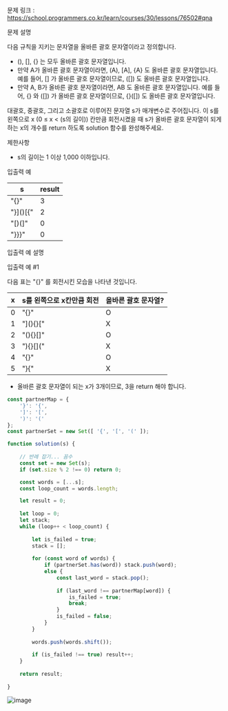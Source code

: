 문제 링크 : https://school.programmers.co.kr/learn/courses/30/lessons/76502#qna

문제 설명

다음 규칙을 지키는 문자열을 올바른 괄호 문자열이라고 정의합니다.

- (), [], {} 는 모두 올바른 괄호 문자열입니다.
- 만약 A가 올바른 괄호 문자열이라면, (A), [A], {A} 도 올바른 괄호 문자열입니다. 예를 들어, [] 가 올바른 괄호 문자열이므로, ([]) 도 올바른 괄호 문자열입니다.
- 만약 A, B가 올바른 괄호 문자열이라면, AB 도 올바른 괄호 문자열입니다. 예를 들어, {} 와 ([]) 가 올바른 괄호 문자열이므로, {}([]) 도 올바른 괄호 문자열입니다.

대괄호, 중괄호, 그리고 소괄호로 이루어진 문자열 s가 매개변수로 주어집니다. 이 s를 왼쪽으로 x (0 ≤ x < (s의 길이)) 칸만큼 회전시켰을 때 s가 올바른 괄호 문자열이 되게 하는 x의 개수를 return 하도록 solution 함수를 완성해주세요.


제한사항

- s의 길이는 1 이상 1,000 이하입니다.

입출력 예

| s	| result |
| --------- | -- |
| "[](){}"	| 3 |
| "}]()[{"	| 2 |
| "[)(]"	| 0 |
| "}}}"	| 0 |

입출력 예 설명

입출력 예 #1

다음 표는 "[](){}" 를 회전시킨 모습을 나타낸 것입니다.

| x	| s를 왼쪽으로 x칸만큼 회전	| 올바른 괄호 문자열? |
| -- | ---------------------- | ------------------ |
| 0	| "[](){}"	| O |
| 1	| "](){}["	| X |
| 2	| "(){}[]"	| O |
| 3	| "){}[]("	| X |
| 4	| "{}[]()"	| O |
| 5	| "}[](){"	| X |

- 올바른 괄호 문자열이 되는 x가 3개이므로, 3을 return 해야 합니다.

```javascript
const partnerMap = {
    '}': '{',
    ']': '[',
    ')': '('
};
const partnerSet = new Set([ '{', '[', '(' ]);

function solution(s) {
    
    // 반례 잡기... 꼼수
    const set = new Set(s);
    if (set.size % 2 !== 0) return 0;

    const words = [...s];
    const loop_count = words.length;

    let result = 0;
    
    let loop = 0;
    let stack;
    while (loop++ < loop_count) {
        
        let is_failed = true;
        stack = [];
        
        for (const word of words) {
            if (partnerSet.has(word)) stack.push(word);
            else {
                const last_word = stack.pop();
                
                if (last_word !== partnerMap[word]) {
                    is_failed = true;
                    break;
                }
                is_failed = false;
            }
        }
        
        words.push(words.shift());
        
        if (is_failed !== true) result++;
    }
    
    return result;
    
}
```

![image](https://user-images.githubusercontent.com/86306802/205479081-3e2544a4-1c9d-4bca-9f56-4d1d115ad804.png)
